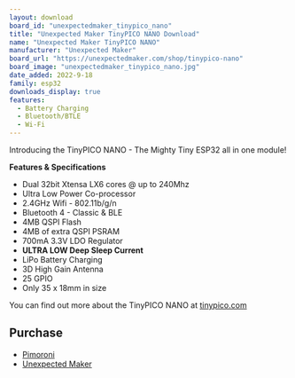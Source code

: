 ```yaml
---
layout: download
board_id: "unexpectedmaker_tinypico_nano"
title: "Unexpected Maker TinyPICO NANO Download"
name: "Unexpected Maker TinyPICO NANO"
manufacturer: "Unexpected Maker"
board_url: "https://unexpectedmaker.com/shop/tinypico-nano"
board_image: "unexpectedmaker_tinypico_nano.jpg"
date_added: 2022-9-18
family: esp32
downloads_display: true
features:
  - Battery Charging
  - Bluetooth/BTLE
  - Wi-Fi
---
```


Introducing the TinyPICO NANO - The Mighty Tiny ESP32 all in one module!

**Features & Specifications**
- Dual 32bit Xtensa LX6 cores @ up to 240Mhz
- Ultra Low Power Co-processor
- 2.4GHz Wifi - 802.11b/g/n
- Bluetooth 4 - Classic & BLE
- 4MB QSPI Flash
- 4MB of extra QSPI PSRAM
- 700mA 3.3V LDO Regulator
- **ULTRA LOW Deep Sleep Current**
- LiPo Battery Charging
- 3D High Gain Antenna
- 25 GPIO
- Only 35 x 18mm in size

You can find out more about the TinyPICO NANO at [tinypico.com](https://www.tinypico.com/tinypico-nano)

## Purchase

- [Pimoroni](https://shop.pimoroni.com/products/tinypico-nano?variant=39285102674003)
- [Unexpected Maker](https://unexpectedmaker.com/shop/tinypico-nano)
